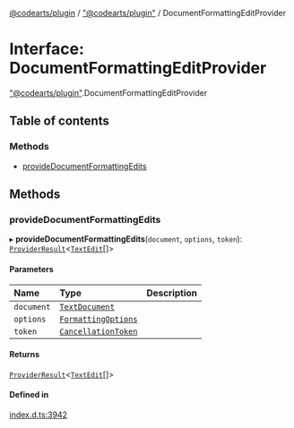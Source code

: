 [@codearts/plugin](../README.md) / ["@codearts/plugin"](../modules/_codearts_plugin_.md) / DocumentFormattingEditProvider

# Interface: DocumentFormattingEditProvider

["@codearts/plugin"](../modules/_codearts_plugin_.md).DocumentFormattingEditProvider

## Table of contents

### Methods

- [provideDocumentFormattingEdits](codearts_plugin_.DocumentFormattingEditProvider.md#providedocumentformattingedits)

## Methods

### provideDocumentFormattingEdits

▸ **provideDocumentFormattingEdits**(`document`, `options`, `token`): [`ProviderResult`](../modules/_codearts_plugin_.md#providerresult)<[`TextEdit`](../classes/codearts_plugin_.TextEdit.md)[]\>

#### Parameters

| Name | Type | Description |
| :------ | :------ | :------ |
| `document` | [`TextDocument`](codearts_plugin_.TextDocument.md) |  |
| `options` | [`FormattingOptions`](codearts_plugin_.FormattingOptions.md) |  |
| `token` | [`CancellationToken`](codearts_plugin_.CancellationToken.md) |  |

#### Returns

[`ProviderResult`](../modules/_codearts_plugin_.md#providerresult)<[`TextEdit`](../classes/codearts_plugin_.TextEdit.md)[]\>

#### Defined in

[index.d.ts:3942](https://github.com/huaweicloud/cloudide-plugin-api/blob/84e382d/index.d.ts#L3942)
